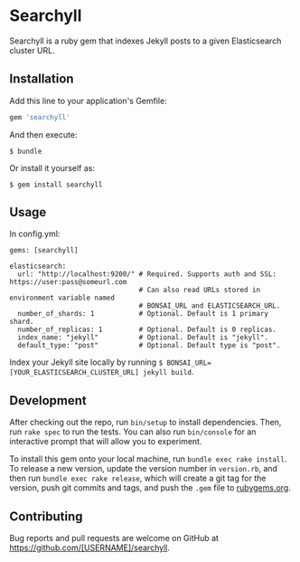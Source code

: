 # Searchyll

Searchyll is a ruby gem that indexes Jekyll posts to a given Elasticsearch cluster URL.

## Installation

Add this line to your application's Gemfile:

```ruby
gem 'searchyll'
```

And then execute:

    $ bundle

Or install it yourself as:

    $ gem install searchyll

## Usage

In config.yml:
```
gems: [searchyll]

elasticsearch:
  url: "http://localhost:9200/" # Required. Supports auth and SSL: https://user:pass@someurl.com
                                # Can also read URLs stored in environment variable named
                                # BONSAI_URL and ELASTICSEARCH_URL.
  number_of_shards: 1           # Optional. Default is 1 primary shard.
  number_of_replicas: 1         # Optional. Default is 0 replicas.
  index_name: "jekyll"          # Optional. Default is "jekyll".
  default_type: "post"          # Optional. Default type is "post".
```

Index your Jekyll site locally by running `$ BONSAI_URL=[YOUR_ELASTICSEARCH_CLUSTER_URL] jekyll build`.

## Development

After checking out the repo, run `bin/setup` to install dependencies. Then, run `rake spec` to run the tests. You can also run `bin/console` for an interactive prompt that will allow you to experiment.

To install this gem onto your local machine, run `bundle exec rake install`. To release a new version, update the version number in `version.rb`, and then run `bundle exec rake release`, which will create a git tag for the version, push git commits and tags, and push the `.gem` file to [rubygems.org](https://rubygems.org).

## Contributing

Bug reports and pull requests are welcome on GitHub at https://github.com/[USERNAME]/searchyll.
